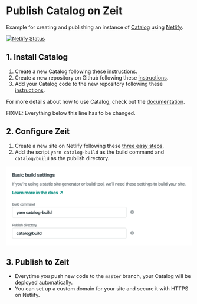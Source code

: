 # Publish Catalog on Zeit

Example for creating and publishing an instance of [Catalog](https://catalog.style/) using [Netlify](https://www.netlify.com/).

[![Netlify Status](https://api.netlify.com/api/v1/badges/64350e14-9cb8-44de-8932-bb6ea205daf0/deploy-status)](https://app.netlify.com/sites/catalog-netlify-example/deploys)

## 1. Install Catalog

1. Create a new Catalog following these [instructions](https://docs.catalog.style/installation/create-catalog).
2. Create a new repository on Github following these [instructions](https://help.github.com/en/github/creating-cloning-and-archiving-repositories/creating-a-new-repository).
3. Add your Catalog code to the new repository following these [instructions](https://help.github.com/en/github/importing-your-projects-to-github/adding-an-existing-project-to-github-using-the-command-line).

For more details about how to use Catalog, check out the [documentation](https://docs.catalog.style/).

FIXME: Everything below this line has to be changed.

## 2. Configure Zeit

1. Create a new site on Netlify following these [three easy steps](https://app.netlify.com/start).
2. Add the script `yarn catalog-build` as the build command and `catalog/build` as the publish directory.

![Basic build settings](https://github.com/wiederkehr/catalog-deployment-example-netlify/raw/master/catalog/static/netlify-build-settings.png "Basic build settings")

## 3. Publish to Zeit

- Everytime you push new code to the `master` branch, your Catalog will be deployed automatically.
- You can set up a custom domain for your site and secure it with HTTPS on Netlify.
